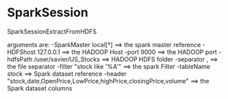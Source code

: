 # SparkSession
SparkSessionExtractFromHDFS

arguments are:
-SparkMaster local[*] ==> the spark master reference
-HDFShost 127.0.0.1 ==> the HADOOP Host
-port 9000 ==> the HADOOP port
-hdfsPath /user/xavier/US_Stocks   ==> HADOOP HDFS folder
-separator ,  ==> the file separator
-filter "stock like '%A'"   ==> the spark Filter
-tableName stock  ==> Spark dataset reference
-header "stock,date,OpenPrice,LowPrice,highPrice,closingPrice,volume" ==> the Spark dataset columns
